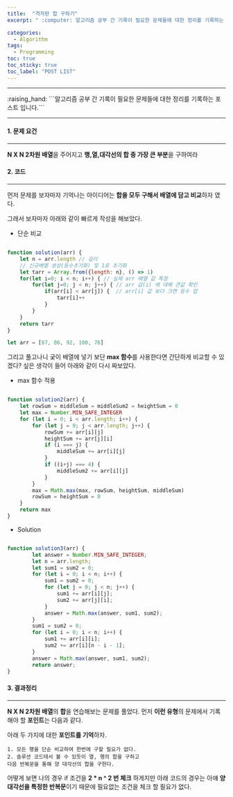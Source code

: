 ```yaml
---
title:  "격자판 합 구하기"
excerpt: " :computer: 알고리즘 공부 간 기록이 필요한 문제들에 대한 정리를 기록하는 포스트 입니다."

categories:
  - Algorithm
tags:
  - Programming
toc: true
toc_sticky: true
toc_label: "POST LIST"
---
```


<hr>
:raising_hand:  ```알고리즘 공부 간 기록이 필요한 문제들에 대한 정리를 기록하는 포스트 입니다.```
<hr>

#### 1. 문제 요건
***
**N X N 2차원 배열**을 주어지고 **행,열,대각선의 합 중 가장 큰 부분**을 구하여라

#### 2. 코드
***

먼저 문제를 보자마자 기억나는 아이디어는 **합을 모두 구해서 배열에 담고 비교**하자 였다.

그래서 보자마자 아래와 같이 빠르게 작성을 해보았다.

- 단순 비교<br>

```javascript

function solution(arr) {
    let n = arr.length // 길이
    // 신규배열 생성(등수초기화) 및 1로 초기화
    let tarr = Array.from({length: n}, () => 1) 
    for(let i=0; i < n; i++) { // 실제 arr 배열 값 특정
        for(let j=0; j < n; j++) { // arr 값(i) 에 대해 큰값 확인
            if(arr[i] < arr[j]) {  // arr[i] 값 보다 크면 등수 업
                tarr[i]++
            }
        }
    }
    return tarr
}

let arr = [87, 86, 92, 100, 76]

```

그리고 풀고나니 궂이 배열에 넣기 보단 **max 함수**를 사용한다면 간단하게 비교할 수 있겠다? 싶은 생각이 들어 아래와 같이 다시 짜보았다.

- max 함수 적용<br>

```javascript

function solution2(arr) {
    let rowSum = middleSum = middleSum2 = heightSum = 0
    let max = Number.MIN_SAFE_INTEGER
    for (let i = 0; i < arr.length; i++) {
        for (let j = 0; j < arr.length; j++) {
            rowSum += arr[i][j]
            heightSum += arr[j][i]
            if (i === j) {
                middleSum += arr[i][j]
            } 
            if ((i+j) === 4) {
                middleSum2 += arr[i][j]
            }
        }
        max = Math.max(max, rowSum, heightSum, middleSum)
        rowSum = heightSum = 0
    }
    return max
}

```

- Solution

```javascript

function solution3(arr) {
        let answer = Number.MIN_SAFE_INTEGER;
        let n = arr.length;
        let sum1 = sum2 = 0;
        for (let i = 0; i < n; i++) {
            sum1 = sum2 = 0;
            for (let j = 0; j < n; j++) {
                sum1 += arr[i][j];
                sum2 += arr[j][i];
            }
            answer = Math.max(answer, sum1, sum2);
        }
        sum1 = sum2 = 0;
        for (let i = 0; i < n; i++) {
            sum1 += arr[i][i];
            sum2 += arr[i][n - i - 1];
        }
        answer = Math.max(answer, sum1, sum2);
        return answer;
}

```

#### 3. 결과정리
***

**N X N 2차원 배열**의 **합**을 연습해보는 문제를 풀었다.
먼저 **이런 유형**의 문제에서 기록해야 할 **포인트**는 다음과 같다.

아래 두 가지에 대한 **포인트를 기억**하자.

```
1. 모든 행을 단순 비교하여 한번에 구할 필요가 없다.
2. 솔루션 코드테서 볼 수 있듯이 열, 행의 합을 구하고 
다음 반복문을 통해 양 대각선의 합을 구한다.
```
어떻게 보면 나의 경우 if 조건을 **2 * n ^ 2 번 체크** 하게지만 아래 코드의 경우는 아얘 **양 대각선을 특정한 반복문**이기 때문에 필요없는 조건을 체크 할 필요가 없다.
